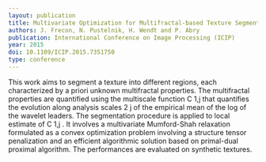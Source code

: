 ```yaml
---
layout: publication
title: Multivariate Optimization for Multifractal-based Texture Segmentation
authors: J. Frecon, N. Pustelnik, H. Wendt and P. Abry
publication: International Conference on Image Processing (ICIP)
year: 2015
doi: 10.1109/ICIP.2015.7351750
type: conference
---
```


This work aims to segment a texture into different regions, each characterized by a priori unknown multifractal properties. The multifractal properties are quantified using the multiscale function C 1,j that quantifies the evolution along analysis scales 2 j of the empirical mean of the log of the wavelet leaders. The segmentation procedure is applied to local estimate of C 1,j . It involves a multivariate Mumford-Shah relaxation formulated as a convex optimization problem involving a structure tensor penalization and an efficient algorithmic solution based on primal-dual proximal algorithm. The performances are evaluated on synthetic textures.